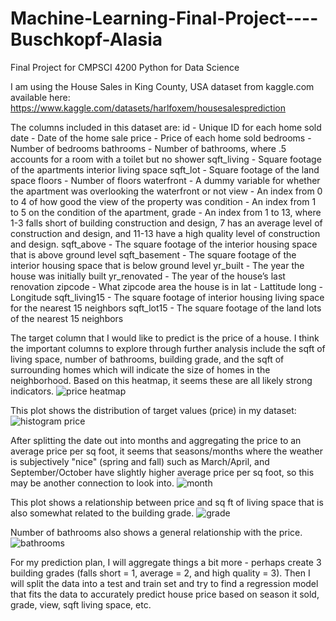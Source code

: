 # Machine-Learning-Final-Project----Buschkopf-Alasia
Final Project for CMPSCI 4200 Python for Data Science

I am using the House Sales in King County, USA dataset from kaggle.com available here: https://www.kaggle.com/datasets/harlfoxem/housesalesprediction

The columns included in this dataset are:
id - Unique ID for each home sold
date - Date of the home sale
price - Price of each home sold
bedrooms - Number of bedrooms
bathrooms - Number of bathrooms, where .5 accounts for a room with a toilet but no shower
sqft_living - Square footage of the apartments interior living space
sqft_lot - Square footage of the land space
floors - Number of floors
waterfront - A dummy variable for whether the apartment was overlooking the waterfront or not
view - An index from 0 to 4 of how good the view of the property was
condition - An index from 1 to 5 on the condition of the apartment,
grade - An index from 1 to 13, where 1-3 falls short of building construction and design, 7 has an average level of construction and design, and 11-13 have a high quality level of construction and design.
sqft_above - The square footage of the interior housing space that is above ground level
sqft_basement - The square footage of the interior housing space that is below ground level
yr_built - The year the house was initially built
yr_renovated - The year of the house’s last renovation
zipcode - What zipcode area the house is in
lat - Lattitude
long - Longitude
sqft_living15 - The square footage of interior housing living space for the nearest 15 neighbors
sqft_lot15 - The square footage of the land lots of the nearest 15 neighbors

The target column that I would like to predict is the price of a house. I think the important columns to explore through further analysis include the sqft of living space, number of bathrooms, building grade, and the sqft of surrounding homes which will indicate the size of homes in the neighborhood. Based on this heatmap, it seems these are all likely strong indicators.
![price heatmap](https://user-images.githubusercontent.com/82225286/165663070-20fbef7f-e3a2-4891-b6b4-71d05db93ad2.png)

This plot shows the distribution of target values (price) in my dataset:
![histogram price](https://user-images.githubusercontent.com/82225286/165817872-555c883f-5c58-4521-ae9a-dd07c0d9e0c4.png)

After splitting the date out into months and aggregating the price to an average price per sq foot, it seems that seasons/months where the weather is subjectively "nice" (spring and fall) such as March/April, and September/October have slightly higher average price per sq foot, so this may be another connection to look into.
![month](https://user-images.githubusercontent.com/82225286/165663010-54d14d49-e468-4395-af88-70e556e82814.png)

This plot shows a relationship between price and sq ft of living space that is also somewhat related to the building grade.
![grade](https://user-images.githubusercontent.com/82225286/165664848-9d7f2ecc-bef0-4588-ad73-dbf6ecc61987.png)

Number of bathrooms also shows a general relationship with the price.
![bathrooms](https://user-images.githubusercontent.com/82225286/165665239-9cfe2e64-f8c8-409e-873e-cb9470bd4938.png)

For my prediction plan, I will aggregate things a bit more - perhaps create 3 building grades (falls short = 1, average = 2, and high quality = 3). Then I will split the data into a test and train set and try to find a regression model that fits the data to accurately predict house price based on season it sold, grade, view, sqft living space, etc.

